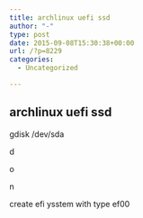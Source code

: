 ```yaml
---
title: archlinux uefi ssd
author: "-"
type: post
date: 2015-09-08T15:30:38+00:00
url: /?p=8229
categories:
  - Uncategorized

---
```

## archlinux uefi ssd
gdisk /dev/sda

d

o

n

create efi ysstem with type ef00

